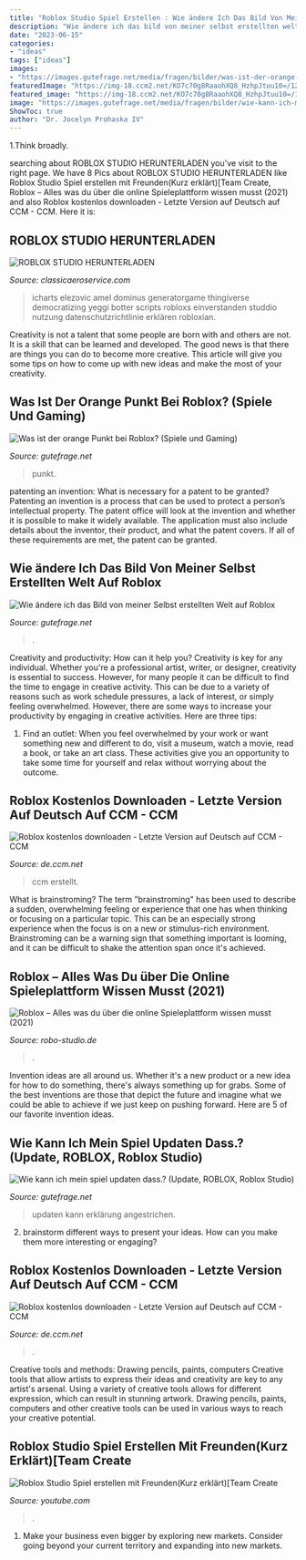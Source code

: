```yaml
---
title: "Roblox Studio Spiel Erstellen : Wie ändere Ich Das Bild Von Meiner Selbst Erstellten Welt Auf Roblox"
description: "Wie ändere ich das bild von meiner selbst erstellten welt auf roblox"
date: "2023-06-15"
categories:
- "ideas"
tags: ["ideas"]
images:
- "https://images.gutefrage.net/media/fragen/bilder/was-ist-der-orange-punkt-bei-roblox/0_big.jpg?v=1593177881000"
featuredImage: "https://img-18.ccm2.net/KO7c70g8RaaohXQ8_HzhpJtuu10=/120x/0e84591309e64e0d89a1d2cee1fc0be1/ccm-download/5332-5da6fc8d.jpg"
featured_image: "https://img-18.ccm2.net/KO7c70g8RaaohXQ8_HzhpJtuu10=/120x/0e84591309e64e0d89a1d2cee1fc0be1/ccm-download/5332-5da6fc8d.jpg"
image: "https://images.gutefrage.net/media/fragen/bilder/wie-kann-ich-mein-spiel-updaten-dass/0_original.png?v=1588585042000"
ShowToc: true
author: "Dr. Jocelyn Prohaska IV"
---
```



1.Think broadly.

	

		
searching about ROBLOX STUDIO HERUNTERLADEN you've visit to the right page. We have 8 Pics about ROBLOX STUDIO HERUNTERLADEN like Roblox Studio Spiel erstellen mit Freunden(Kurz erklärt)[Team Create, Roblox – Alles was du über die online Spieleplattform wissen musst (2021) and also Roblox kostenlos downloaden - Letzte Version auf Deutsch auf CCM - CCM. Here it is:
		
    
## ROBLOX STUDIO HERUNTERLADEN

<img loading=lazy src="https://blog.roblox.com/wp-content/uploads/2016/12/SFOTH1.png" onerror="this.onerror=null;this.src='https://tse4.mm.bing.net/th?id=OIP.Jww4jyjsTzUtRGiZs6c9wwHaFe&amp;pid=15.1';" alt="ROBLOX STUDIO HERUNTERLADEN">

_Source: classicaeroservice.com_

>icharts elezovic amel dominus generatorgame thingiverse democratizing yeggi botter scripts robloxs einverstanden studdio nutzung datenschutzrichtlinie erklären robloxian. 

	

Creativity is not a talent that some people are born with and others are not. It is a skill that can be learned and developed. The good news is that there are things you can do to become more creative. This article will give you some tips on how to come up with new ideas and make the most of your creativity.

    
## Was Ist Der Orange Punkt Bei Roblox? (Spiele Und Gaming)

<img loading=lazy src="https://images.gutefrage.net/media/fragen/bilder/was-ist-der-orange-punkt-bei-roblox/0_big.jpg?v=1593177881000" onerror="this.onerror=null;this.src='https://tse2.mm.bing.net/th?id=OIP.pPNKPMzJSfV7EOIrKK9uSgAAAA&amp;pid=15.1';" alt="Was ist der orange Punkt bei Roblox? (Spiele und Gaming)">

_Source: gutefrage.net_

>punkt. 

	

patenting an invention: What is necessary for a patent to be granted?
Patenting an invention is a process that can be used to protect a person’s intellectual property. The patent office will look at the invention and whether it is possible to make it widely available. The application must also include details about the inventor, their product, and what the patent covers. If all of these requirements are met, the patent can be granted.

    
## Wie ändere Ich Das Bild Von Meiner Selbst Erstellten Welt Auf Roblox

<img loading=lazy src="https://images.gutefrage.net/media/fragen/bilder/wie-aendere-ich-das-bild-von-meiner-selbst-erstellten-welt-auf-roblox/0_big.jpg?v=1589393462000" onerror="this.onerror=null;this.src='https://tse1.mm.bing.net/th?id=OIP.lvAmJzLYOaJd1opNIYw0wQHaGG&amp;pid=15.1';" alt="Wie ändere ich das Bild von meiner Selbst erstellten Welt auf Roblox">

_Source: gutefrage.net_

>. 

	

Creativity and productivity: How can it help you?
Creativity is key for any individual. Whether you're a professional artist, writer, or designer, creativity is essential to success. However, for many people it can be difficult to find the time to engage in creative activity. This can be due to a variety of reasons such as work schedule pressures, a lack of interest, or simply feeling overwhelmed. However, there are some ways to increase your productivity by engaging in creative activities. Here are three tips: 
1. Find an outlet: When you feel overwhelmed by your work or want something new and different to do, visit a museum, watch a movie, read a book, or take an art class. These activities give you an opportunity to take some time for yourself and relax without worrying about the outcome.


    
## Roblox Kostenlos Downloaden - Letzte Version Auf Deutsch Auf CCM - CCM

<img loading=lazy src="https://img-18.ccm2.net/PM9AbJzgdzdx2bvY1WdBmefeHks=/500x/35c99c9014644ce98f8a1d513c966d59/ccm-download/roblox.jpg" onerror="this.onerror=null;this.src='https://tse4.mm.bing.net/th?id=OIP.gfgcNTkgTRRutAPM_BDzEAHaD5&amp;pid=15.1';" alt="Roblox kostenlos downloaden - Letzte Version auf Deutsch auf CCM - CCM">

_Source: de.ccm.net_

>ccm erstellt. 

	

What is brainstroming?
The term "brainstroming" has been used to describe a sudden, overwhelming feeling or experience that one has when thinking or focusing on a particular topic. This can be an especially strong experience when the focus is on a new or stimulus-rich environment. Brainstroming can be a warning sign that something important is looming, and it can be difficult to shake the attention span once it's achieved.

    
## Roblox – Alles Was Du über Die Online Spieleplattform Wissen Musst (2021)

<img loading=lazy src="https://robo-studio.de/wp-content/uploads/2-4.jpg" onerror="this.onerror=null;this.src='https://tse3.mm.bing.net/th?id=OIP.Gr88blFE_1Ixgyav52okSAHaHa&amp;pid=15.1';" alt="Roblox – Alles was du über die online Spieleplattform wissen musst (2021)">

_Source: robo-studio.de_

>. 

	

Invention ideas are all around us. Whether it's a new product or a new idea for how to do something, there's always something up for grabs. Some of the best inventions are those that depict the future and imagine what we could be able to achieve if we just keep on pushing forward. Here are 5 of our favorite invention ideas.

    
## Wie Kann Ich Mein Spiel Updaten Dass.? (Update, ROBLOX, Roblox Studio)

<img loading=lazy src="https://images.gutefrage.net/media/fragen/bilder/wie-kann-ich-mein-spiel-updaten-dass/0_original.png?v=1588585042000" onerror="this.onerror=null;this.src='https://tse2.mm.bing.net/th?id=OIP.owabCZC5JIHM9LVcoNYoCgHaJW&amp;pid=15.1';" alt="Wie kann ich mein spiel updaten dass.? (Update, ROBLOX, Roblox Studio)">

_Source: gutefrage.net_

>updaten kann erklärung angestrichen. 

	

2. brainstorm different ways to present your ideas. How can you make them more interesting or engaging?

    
## Roblox Kostenlos Downloaden - Letzte Version Auf Deutsch Auf CCM - CCM

<img loading=lazy src="https://img-18.ccm2.net/KO7c70g8RaaohXQ8_HzhpJtuu10=/120x/0e84591309e64e0d89a1d2cee1fc0be1/ccm-download/5332-5da6fc8d.jpg" onerror="this.onerror=null;this.src='https://tse1.mm.bing.net/th?id=OIP.vXYNEFSLUdXdpxgK-vnxtwAAAA&amp;pid=15.1';" alt="Roblox kostenlos downloaden - Letzte Version auf Deutsch auf CCM - CCM">

_Source: de.ccm.net_

>. 

	

Creative tools and methods: Drawing pencils, paints, computers
Creative tools that allow artists to express their ideas and creativity are key to any artist's arsenal. Using a variety of creative tools allows for different expression, which can result in stunning artwork. Drawing pencils, paints, computers and other creative tools can be used in various ways to reach your creative potential.

    
## Roblox Studio Spiel Erstellen Mit Freunden(Kurz Erklärt)[Team Create

<img loading=lazy src="https://i.ytimg.com/vi/MQCJ4K_7Ij0/maxresdefault.jpg" onerror="this.onerror=null;this.src='https://tse4.mm.bing.net/th?id=OIP.IABnwX3aqCEjONr4OUQxcQHaEK&amp;pid=15.1';" alt="Roblox Studio Spiel erstellen mit Freunden(Kurz erklärt)[Team Create">

_Source: youtube.com_

>. 

	

1. Make your business even bigger by exploring new markets. Consider going beyond your current territory and expanding into new markets.

